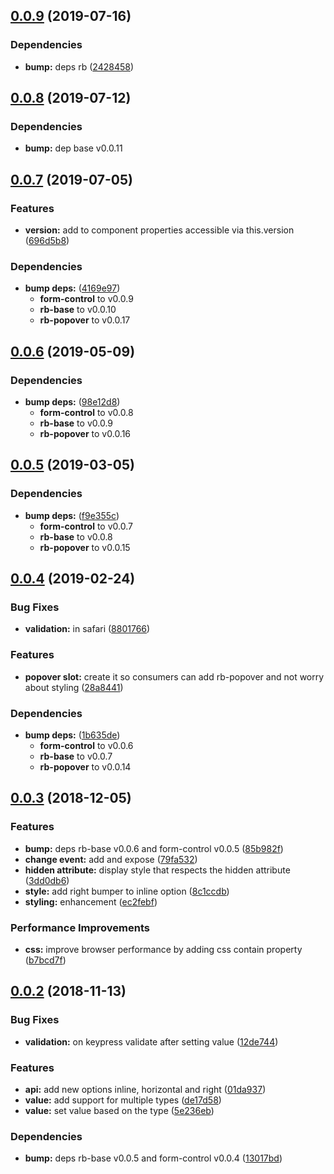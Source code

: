 ## [0.0.9](https://github.com/rapid-build-ui/rb-checkbox/compare/v0.0.8...v0.0.9) (2019-07-16)


### Dependencies

* **bump:** deps rb ([2428458](https://github.com/rapid-build-ui/rb-checkbox/commit/2428458))



## [0.0.8](https://github.com/rapid-build-ui/rb-checkbox/compare/v0.0.7...v0.0.8) (2019-07-12)


### Dependencies

* **bump:** dep base v0.0.11



## [0.0.7](https://github.com/rapid-build-ui/rb-checkbox/compare/v0.0.6...v0.0.7) (2019-07-05)


### Features

* **version:** add to component properties accessible via this.version ([696d5b8](https://github.com/rapid-build-ui/rb-checkbox/commit/696d5b8))


### Dependencies

* **bump deps:** ([4169e97](https://github.com/rapid-build-ui/rb-checkbox/commit/4169e97))
	* **form-control** to v0.0.9
	* **rb-base** to v0.0.10
	* **rb-popover** to v0.0.17



## [0.0.6](https://github.com/rapid-build-ui/rb-checkbox/compare/v0.0.5...v0.0.6) (2019-05-09)


### Dependencies

* **bump deps:** ([98e12d8](https://github.com/rapid-build-ui/rb-checkbox/commit/98e12d8))
	* **form-control** to v0.0.8
	* **rb-base** to v0.0.9
	* **rb-popover** to v0.0.16



## [0.0.5](https://github.com/rapid-build-ui/rb-checkbox/compare/v0.0.4...v0.0.5) (2019-03-05)


### Dependencies

* **bump deps:** ([f9e355c](https://github.com/rapid-build-ui/rb-checkbox/commit/f9e355c))
	* **form-control** to v0.0.7
	* **rb-base** to v0.0.8
	* **rb-popover** to v0.0.15



## [0.0.4](https://github.com/rapid-build-ui/rb-checkbox/compare/v0.0.3...v0.0.4) (2019-02-24)


### Bug Fixes

* **validation:** in safari ([8801766](https://github.com/rapid-build-ui/rb-checkbox/commit/8801766))


### Features

* **popover slot:** create it so consumers can add rb-popover and not worry about styling ([28a8441](https://github.com/rapid-build-ui/rb-checkbox/commit/28a8441))


### Dependencies

* **bump deps:** ([1b635de](https://github.com/rapid-build-ui/rb-checkbox/commit/1b635de))
	* **form-control** to v0.0.6
	* **rb-base** to v0.0.7
	* **rb-popover** to v0.0.14



## [0.0.3](https://github.com/rapid-build-ui/rb-checkbox/compare/v0.0.2...v0.0.3) (2018-12-05)


### Features

* **bump:** deps rb-base v0.0.6 and form-control v0.0.5 ([85b982f](https://github.com/rapid-build-ui/rb-checkbox/commit/85b982f))
* **change event:** add and expose ([79fa532](https://github.com/rapid-build-ui/rb-checkbox/commit/79fa532))
* **hidden attribute:** display style that respects the hidden attribute ([3dd0db6](https://github.com/rapid-build-ui/rb-checkbox/commit/3dd0db6))
* **style:** add right bumper to inline option ([8c1ccdb](https://github.com/rapid-build-ui/rb-checkbox/commit/8c1ccdb))
* **styling:** enhancement ([ec2febf](https://github.com/rapid-build-ui/rb-checkbox/commit/ec2febf))


### Performance Improvements

* **css:** improve browser performance by adding css contain property ([b7bcd7f](https://github.com/rapid-build-ui/rb-checkbox/commit/b7bcd7f))



## [0.0.2](https://github.com/rapid-build-ui/rb-checkbox/compare/v0.0.1...v0.0.2) (2018-11-13)


### Bug Fixes

* **validation:** on keypress validate after setting value ([12de744](https://github.com/rapid-build-ui/rb-checkbox/commit/12de744))


### Features

* **api:** add new options inline, horizontal and right ([01da937](https://github.com/rapid-build-ui/rb-checkbox/commit/01da937))
* **value:** add support for multiple types ([de17d58](https://github.com/rapid-build-ui/rb-checkbox/commit/de17d58))
* **value:** set value based on the type ([5e236eb](https://github.com/rapid-build-ui/rb-checkbox/commit/5e236eb))


### Dependencies

* **bump:** deps rb-base v0.0.5 and form-control v0.0.4 ([13017bd](https://github.com/rapid-build-ui/rb-checkbox/commit/13017bd))



